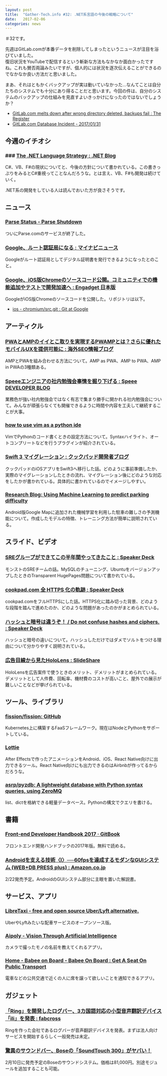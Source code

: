 ```yaml
---
layout: post
title:  "Gather-Tech.info #32: .NET系言語の今後の戦略について"
date:   2017-02-06
categories: news
---
```


＃32です。

先週はGitLab.comが本番データを削除してしまったというニュースが注目を浴びていました。  
復旧状況をYouTubeで配信するという斬新な方法もなかなか面白かったですね。これも賛否両論みたいですが、個人的には状況を逐次伝えることができるのでなかなか良い方法だと思いました。

まあ、それはともかくバックアップが実は動いていなかった…なんてことは自分たちのシステムでも十分にあり得ることだと思います。今回の件は、自分のシステムのバックアップの仕組みを見直すよいきっかけになったのではないでしょうか？

- [GitLab.com melts down after wrong directory deleted, backups fail : The Register](https://www.theregister.co.uk/2017/02/01/gitlab_data_loss/)
- [GitLab.com Database Incident - 2017/01/31](https://docs.google.com/document/d/1GCK53YDcBWQveod9kfzW-VCxIABGiryG7_z_6jHdVik/pub)

## 今週のイチオシ

### ### [The .NET Language Strategy : .NET Blog](https://blogs.msdn.microsoft.com/dotnet/2017/02/01/the-net-language-strategy/)

C#、VB、F#の現状についてと、今後の方針について書かれている。この書きっぷりをみるとC#重視ってことなんだろうな。とは言え、VB、F#も開発は続けていく。

.NET系の開発をしている人は読んでおいた方が良さそうです。

## ニュース

### [Parse Status - Parse Shutdown](https://status.parse.com/incidents/6mpkbscqw6p9)

ついにParse.comのサービスが終了した。

### [Google、ルート認証局になる : マイナビニュース](http://news.mynavi.jp/news/2017/01/31/067/)

Googleがルート認証局としてデジタル証明書を発行できるようになったとのこと。

### [Google、iOS版Chromeのソースコード公開。コミュニティでの機能追加やテストで開発加速へ : Engadget 日本版](http://japanese.engadget.com/2017/01/31/google-ios-chrome/)

GoogleがiOS版Chromeのソースコードを公開した。リポジトリは以下。

- [ios - chromium/src.git : Git at Google](https://chromium.googlesource.com/chromium/src.git/+/master/ios/)

## アーティクル

### [PWAとAMPのイイとこ取りを実現するPWAMPとは？さらに優れたモバイルUXを提供可能に : 海外SEO情報ブログ](https://www.suzukikenichi.com/blog/pwamp-is-combination-of-pwa-and-amp/)

AMPとPWAを組み合わせる方法について。AMP as PWA、AMP to PWA、AMP in PWAの3種類ある。

### [Speeeエンジニアの社内勉強会事情を掘り下げる : Speee DEVELOPER BLOG](http://tech.speee.jp/entry/2017/02/01/113047)

業務色が強い社内勉強会ではなく有志で集まり勝手に開かれる社内勉強会について。みんなが頑張らなくても開催できるように時間や内容を工夫して継続することが大事。

### [how to use vim as a python ide](http://www.liuchengxu.org/posts/use-vim-as-a-python-ide/)

VimでPythonのコード書くときの設定方法について。Syntaxハイライト、オートコンプリートなどを行うプラグインが紹介されている。

### [Swift 3 マイグレーション : クックパッド開発者ブログ](http://techlife.cookpad.com/entry/2017/02/03/114218)

クックパッドのiOSアプリをSwift3へ移行した話。どのように事前準備したか、実際のマイグレーションしたときの流れ、マイグレーション後にどのような対応をしたかが書かれている。具体的に書かれているのでイメージしやすい。

### [Research Blog: Using Machine Learning to predict parking difficulty](https://research.googleblog.com/2017/02/using-machine-learning-to-predict.html)

Android版Google Mapに追加された機械学習を利用した駐車の難しさの予測機能について。作成したモデルの特徴、トレーニング方法が簡単に説明されている。

## スライド、ビデオ

### [SREグループができてこの半年間やってきたこと : Speaker Deck](https://speakerdeck.com/isaoshimizu/sregurupugadekitekofalseban-nian-jian-yatutekitakoto)

モンストのSREチームの話。MySQLのチューニング、UbuntuをバージョンアップしたときのTransparent HugePages問題について書かれている。

### [cookpad.com 全 HTTPS 化の軌跡 : Speaker Deck](https://speakerdeck.com/kanny/cookpad-dot-com-quan-https-hua-falsegui-ji)

cookpad.comをフルHTTPSにした話。HTTPS化に踏み切った背景、どのような段階を踏んで進めたのか、どのような問題があったのかがまとめられている。

### [ハッシュと暗号は違うぞ！ / Do not confuse hashes and ciphers. : Speaker Deck](https://speakerdeck.com/tomzoh/do-not-confuse-hashes-and-ciphers)

ハッシュと暗号の違いについて。ハッシュしただけではダメでソルトをつける理由について分かりやすく説明されている。

### [広告目線から見たHoloLens : SlideShare](http://www.slideshare.net/teruakitsubokura/hololens-71685824)

HoloLensを広告案件で使うときのメリット、デメリットがまとめられている。デメリットとして人件費、回転率、機材費のコストが高いこと、屋外での展示が難しいことなどが挙げられている。

## ツール、ライブラリ

### [fission/fission: GitHub](https://github.com/fission/fission)

Kubernetes上に構築するFaaSフレームワーク。現在はNodeとPythonをサポートしている。

### [Lottie](http://airbnb.design/lottie/)

After Effectsで作ったアニメーションをAndroid、iOS、React Native向けに出力できるツール。React Native向けにも出力できるのはAirbnbが作ってるからだろうな。

### [asrp/pyzdb: A lightweight database with Python syntax queries, using ZeroMQ](https://github.com/asrp/pyzdb)

list、dictを格納できる軽量データベース。Pythonの構文でクエリを書ける。

## 書籍

### [Front-end Developer Handbook 2017 · GitBook](https://www.gitbook.com/book/frontendmasters/front-end-handbook-2017/details)

フロントエンド開発ハンドブックの2017年版。無料で読める。

### [Androidを支える技術〈I〉──60fpsを達成するモダンなGUIシステム (WEB+DB PRESS plus) : Amazon.co.jp](https://www.amazon.co.jp/dp/4774187593/)

2/22発売予定。AndroidのGUIシステム部分に主眼を置いた解説書。

## サービス、アプリ

### [LibreTaxi - free and open source Uber/Lyft alternative.](http://libretaxi.org/)

UberやLyftみたいな配車サービスのオープンソース版。

### [Aipoly - Vision Through Artificial Intelligence](http://aipoly.com/)

カメラで撮ったモノの名前を教えてくれるアプリ。

### [Home - Babee on Board - Babee On Board : Get A Seat On Public Transport](http://babeeonboard.com/)

電車などの公共交通で近くの人に席を譲って欲しいことを通知できるアプリ。

## ガジェット

### [「Ring」を開発したログバー、3カ国語対応の小型音声翻訳デバイス「ili」を発表 : fabcross](https://fabcross.jp/news/2017/20170131_translationdevice_ili.html)

Ringを作った会社であるログバーが音声翻訳デバイスを発表。まずは法人向けサービスを開始するらしく一般発売は未定。

### [驚異のサウンドバー、Boseの「SoundTouch 300」がヤバい！](http://sakidori.co/article/172440)

2月10日に発売予定のBoseのサウンドシステム。価格は81,000円。別途モジュールを追加することも可能。
